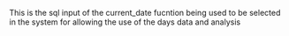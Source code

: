 This is the sql input of the current_date fucntion being used to be selected in the system for allowing the use of the days data and analysis
